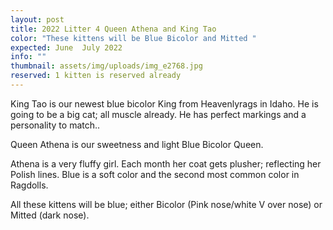 ```yaml
---
layout: post
title: 2022 Litter 4 Queen Athena and King Tao
color: "These kittens will be Blue Bicolor and Mitted "
expected: June  July 2022
info: ""
thumbnail: assets/img/uploads/img_e2768.jpg
reserved: 1 kitten is reserved already
---
```

King Tao is our newest blue bicolor King from Heavenlyrags in Idaho. He is going to be a big cat; all muscle already. He has perfect markings and a personality to match.. 

Queen Athena is our sweetness and light Blue Bicolor Queen.

Athena is a very fluffy girl. Each month her coat gets plusher; reflecting her Polish lines.  Blue is a soft color and the second most common color in Ragdolls. 

All these kittens will be blue; either Bicolor (Pink nose/white V over nose) or Mitted (dark nose).